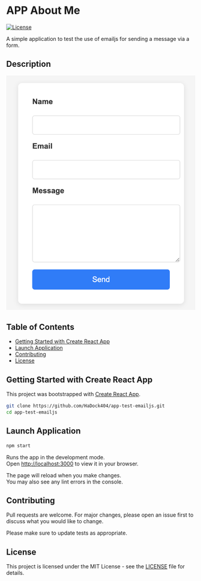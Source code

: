 # APP About Me

[![License](https://img.shields.io/badge/license-MIT-blue.svg)](LICENSE)

A simple application to test the use of emailjs for sending a message via a form.   

## Description  

  

![Example1](./documentation/example1.png)

## Table of Contents

- [Getting Started with Create React App](#Getting-Started-with-Create-React-App)
- [Launch Application](#Launch-Application)
- [Contributing](#Contributing)
- [License](#License)  

## Getting Started with Create React App

This project was bootstrapped with [Create React App](https://github.com/facebook/create-react-app).  

```bash
git clone https://github.com/HaDock404/app-test-emailjs.git
cd app-test-emailjs 
```  

## Launch Application   

```bash
npm start
```  

Runs the app in the development mode.\
Open [http://localhost:3000](http://localhost:3000) to view it in your browser.

The page will reload when you make changes.\
You may also see any lint errors in the console.

## Contributing

Pull requests are welcome. For major changes, please open an issue first
to discuss what you would like to change.

Please make sure to update tests as appropriate.

## License  

This project is licensed under the MIT License - see the [LICENSE](./LICENSE) file for details.